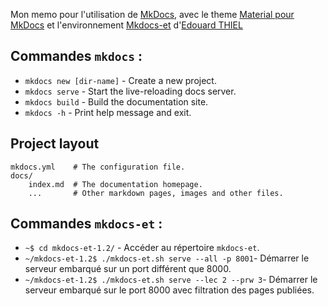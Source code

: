 Mon memo pour l'utilisation de [MkDocs](https://www.mkdocs.org/), avec le theme 
[Material pour MkDocs](https://squidfunk.github.io/mkdocs-material/) et l'environnement [Mkdocs-et](http://pageperso.lif.univ-mrs.fr/~edouard.thiel/mkdocs-et/) d'[Edouard THIEL](http://pageperso.lif.univ-mrs.fr/~edouard.thiel/)

## Commandes `mkdocs` :

* `mkdocs new [dir-name]` - Create a new project.
* `mkdocs serve` - Start the live-reloading docs server.
* `mkdocs build` - Build the documentation site.
* `mkdocs -h` - Print help message and exit.

## Project layout

    mkdocs.yml    # The configuration file.
    docs/
        index.md  # The documentation homepage.
        ...       # Other markdown pages, images and other files.

## Commandes `mkdocs-et` :

- `~$ cd mkdocs-et-1.2/` - Accéder au répertoire `mkdocs-et`.
- `~/mkdocs-et-1.2$ ./mkdocs-et.sh serve --all -p 8001`- Démarrer le serveur embarqué sur un port différent que 8000.
- `~/mkdocs-et-1.2$ ./mkdocs-et.sh serve --lec 2 --prw 3`- Démarrer le serveur embarqué sur le port 8000 avec filtration des pages publiées.